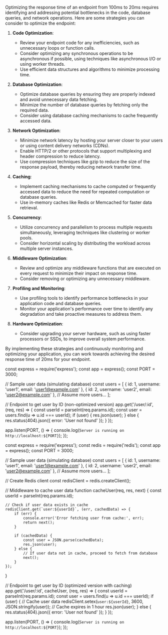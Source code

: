Optimizing the response time of an endpoint from 100ms to 20ms requires identifying and addressing potential bottlenecks in the code, database queries, and network operations. Here are some strategies you can consider to optimize the endpoint:

1. **Code Optimization**:

   - Review your endpoint code for any inefficiencies, such as unnecessary loops or function calls.
   - Consider optimizing any synchronous operations to be asynchronous if possible, using techniques like asynchronous I/O or using worker threads.
   - Use efficient data structures and algorithms to minimize processing time.

2. **Database Optimization**:

   - Optimize database queries by ensuring they are properly indexed and avoid unnecessary data fetching.
   - Minimize the number of database queries by fetching only the required data.
   - Consider using database caching mechanisms to cache frequently accessed data.

3. **Network Optimization**:

   - Minimize network latency by hosting your server closer to your users or using content delivery networks (CDNs).
   - Enable HTTP/2 or other protocols that support multiplexing and header compression to reduce latency.
   - Use compression techniques like gzip to reduce the size of the response payload, thereby reducing network transfer time.

4. **Caching**:

   - Implement caching mechanisms to cache computed or frequently accessed data to reduce the need for repeated computation or database queries.
   - Use in-memory caches like Redis or Memcached for faster data retrieval.

5. **Concurrency**:

   - Utilize concurrency and parallelism to process multiple requests simultaneously, leveraging techniques like clustering or worker pools.
   - Consider horizontal scaling by distributing the workload across multiple server instances.

6. **Middleware Optimization**:

   - Review and optimize any middleware functions that are executed on every request to minimize their impact on response time.
   - Consider removing or optimizing any unnecessary middleware.

7. **Profiling and Monitoring**:

   - Use profiling tools to identify performance bottlenecks in your application code and database queries.
   - Monitor your application's performance over time to identify any degradation and take proactive measures to address them.

8. **Hardware Optimization**:
   - Consider upgrading your server hardware, such as using faster processors or SSDs, to improve overall system performance.

By implementing these strategies and continuously monitoring and optimizing your application, you can work towards achieving the desired response time of 20ms for your endpoint.

<!--  Well i am trying to show the above things in the code that how can i optimised the api so that it can give me result in 100ms to 20ms -->

<!--  further on, i assumed that i have written the optimised code and looking to implement caching using redis lets see -->


<!-- Non-optimised code not using redis  -->
const express = require('express');
const app = express();
const PORT = 3000;

// Sample user data (simulating database)
const users = [
    { id: 1, username: 'user1', email: 'user1@example.com' },
    { id: 2, username: 'user2', email: 'user2@example.com' },
    // Assume more users...
];

// Endpoint to get user by ID (non-optimized version)
app.get('/user/:id', (req, res) => {
    const userId = parseInt(req.params.id);
    const user = users.find(u => u.id === userId);
    if (user) {
        res.json(user);
    } else {
        res.status(404).json({ error: 'User not found' });
    }
});

app.listen(PORT, () => {
    console.log(`Server is running on http://localhost:${PORT}`);
});


<!-- optimized code by using redis here -->

const express = require('express');
const redis = require('redis');
const app = express();
const PORT = 3000;

// Sample user data (simulating database)
const users = [
    { id: 1, username: 'user1', email: 'user1@example.com' },
    { id: 2, username: 'user2', email: 'user2@example.com' },
    // Assume more users...
];

// Create Redis client
const redisClient = redis.createClient();

// Middleware to cache user data
function cacheUser(req, res, next) {
    const userId = parseInt(req.params.id);

    // Check if user data exists in cache
    redisClient.get(`user:${userId}`, (err, cachedData) => {
        if (err) {
            console.error('Error fetching user from cache:', err);
            return next();
        }

        if (cachedData) {
            const user = JSON.parse(cachedData);
            res.json(user);
        } else {
            // If user data not in cache, proceed to fetch from database
            next();
        }
    });
}

// Endpoint to get user by ID (optimized version with caching)
app.get('/user/:id', cacheUser, (req, res) => {
    const userId = parseInt(req.params.id);
    const user = users.find(u => u.id === userId);
    if (user) {
        // Cache user data
        redisClient.setex(`user:${userId}`, 3600, JSON.stringify(user)); // Cache expires in 1 hour
        res.json(user);
    } else {
        res.status(404).json({ error: 'User not found' });
    }
});

app.listen(PORT, () => {
    console.log(`Server is running on http://localhost:${PORT}`);
});
